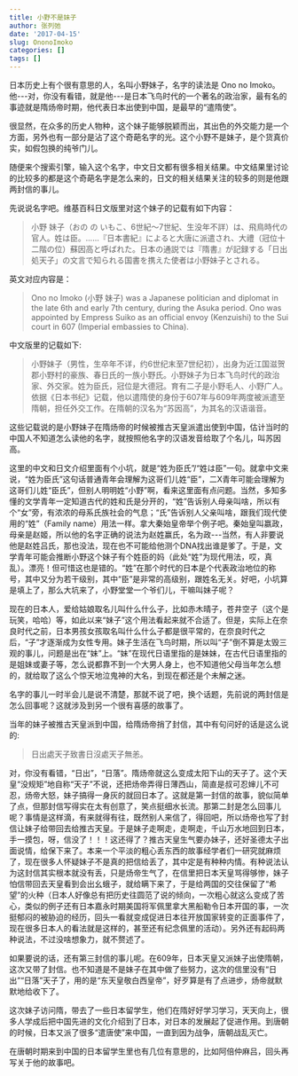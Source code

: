 ```yaml
---
title: 小野不是妹子
author: 张列弛
date: '2017-04-15'
slug: OnonoImoko
categories: []
tags: []
---
```


日本历史上有个很有意思的人，名叫小野妹子，名字的读法是 Ono no Imoko。他---对，你没有看错，就是他---是日本飞鸟时代的一个著名的政治家，最有名的事迹就是隋炀帝时期，他代表日本出使到中国，是最早的“遣隋使”。

很显然，在众多的历史人物种，这个妹子能够脱颖而出，其出色的外交能力是一个方面，另外也有一部分是沾了这个奇葩名字的光。这个小野不是妹子，是个货真价实，如假包换的纯爷门儿。

随便来个搜索引擎，输入这个名字，中文日文都有很多相关结果。中文结果里讨论的比较多的都是这个奇葩名字是怎么来的，日文的相关结果关注的较多的则是他跟两封信的事儿。

先说说名字吧。维基百科日文版里对这个妹子的记载有如下内容：

> 小野 妹子（おの の いもこ、6世紀～7世紀、生没年不詳）は、飛鳥時代の官人。姓は臣。......『日本書紀』によると大唐に派遣され、大禮（冠位十二階の位）蘇因高と呼ばれた。日本の通説では『隋書』が記録する「日出処天子」の文言で知られる国書を携えた使者は小野妹子とされる。

英文对应内容是：

> Ono no Imoko (小野 妹子) was a Japanese politician and diplomat in the late 6th and early 7th century, during the Asuka period. Ono was appointed by Empress Suiko as an official envoy (Kenzuishi) to the Sui court in 607 (Imperial embassies to China).

中文版里的记载如下:

> 小野妹子（男性，生卒年不详，约6世纪末至7世纪初），出身为近江国滋贺郡小野村的豪族、春日氏的一族小野氏。小野妹子为日本飞鸟时代的政治家、外交家。姓为臣氏，冠位是大德冠。育有二子是小野毛人、小野广人。依据《日本书纪》记载，他以遣隋使的身份于607年与609年两度被派遣至隋朝，担任外交工作。在隋朝的汉名为“苏因高”，为其名的汉语谐音。

这些记载说的是小野妹子在隋炀帝的时候被推古天皇派遣出使到中国，估计当时的中国人不知道怎么读他的名字，就按照他名字的汉语发音给取了个名儿，叫苏因高。

这里的中文和日文介绍里面有个小坑，就是“姓为臣氏”/“姓は臣”一句。就拿中文来说，“姓为臣氏”这句话普通青年会理解为这哥们儿姓“臣”，二X青年可能会理解为这哥们儿姓“臣氏”，但别人明明姓“小野”啊，看来这里面有点问题。当然，多知多懂的文学青年一定知道古代的姓和氏是分开的，“姓”告诉别人母亲叫啥，所以有个“女”旁，有浓浓的母系氏族社会的气息；“氏”告诉别人父亲叫啥，跟我们现代使用的“姓”（Family name）用法一样。拿大秦始皇帝举个例子吧。秦始皇叫嬴政，母亲是赵姬，所以他的名字正确的说法为赵姓赢氏，名为政---当然，有人非要说他是赵姓吕氏，那也没法，现在也不可能给他测个DNA找出谁是爹了。于是，文学青年可能会推断小野这个妹子有个姓臣的妈（此处“姓”为现代用法，哎，真乱）。漂亮！但可惜这也是错的。“姓”在那个时代的日本是个代表政治地位的称号，其中又分为若干级别，其中“臣”是非常的高级别，跟姓名无关。好吧，小坑算是填上了，那么大坑来了，小野堂堂一个爷们儿，干嘛叫妹子呢？

现在的日本人，爱给姑娘取名儿叫什么什么子，比如赤木晴子，苍井空子（这个是玩笑，哈哈）等，如此以来“妹子”这个用法看起来就不合适了。但是，实际上在奈良时代之前，日本男孩女孩取名叫什么什么子都是很平常的，在奈良时代之后，“子”才逐渐成为女性专用。妹子生活在飞鸟时期，所以叫“子”倒不算是太毁三观的事儿，问题是出在“妹”上。“妹”在现代日语里指的是妹妹，在古代日语里指的是姐妹或妻子等，怎么说都靠不到一个大男人身上，也不知道他父母当年怎么想的，就给取了这么个惊天地泣鬼神的大名，到现在都还是个未解之迷。

名字的事儿一时半会儿是说不清楚，那就不说了吧，换个话题，先前说的两封信是怎么回事呢？这就涉及到另一个很有喜感的故事了。

当年的妹子被推古天皇派到中国，给隋炀帝捎了封信，其中有句问好的话是这么说的:

> 日出處天子致書日沒處天子無恙。

对，你没有看错，“日出”，“日落”。隋炀帝就这么变成太阳下山的天子了。这个天皇“没规矩”地自称“天子”不说，还把炀帝弄得日薄西山，简直是叔可忍婶儿不可忍，炀帝大怒，妹子搞得一身灰的就回日本了。这就是第一封信的故事，貌似简单了点，但那封信写得实在太有创意了，笑点挺细水长流。那第二封是怎么回事儿呢？事情是这样滴，有来就得有往，既然别人来信了，得回吧，所以炀帝也写了封信让妹子给带回去给推古天皇。于是妹子走啊走，走啊走，千山万水地回到日本，手一摸包，呀，信没了！！！这还得了？推古天皇生气要办妹子，还好圣德太子出面说情，给保下来了。本来一个平淡的粗心丢东西的故事经学者们一研究就麻烦了，现在很多人怀疑妹子不是真的把信给丢了，其中定是有种种内情。有种说法认为这封信其实根本就没有丢，只是炀帝生气了，在信里把日本天皇骂得够惨，妹子怕信带回去天皇看到会出幺蛾子，就给瞒下来了，于是给两国的交往保留了“希望”的火种（日本人好像总有把历史往圆范了说的倾向，一次粗心就这么变成了苦心，类似的例子还有日本嘉永时期美国将军佩里拿大黑船勒令日本开国的事，一次挺郁闷的被胁迫的经历，回头一看就变成促进日本往开放国家转变的正面事件了，现在很多日本人的看法就是这样的，甚至还有纪念佩里的活动）。另外还有起码两种说法，不过没啥想象力，就不赘述了。

如果要说的话，还有第三封信的事儿呢。在609年，日本天皇又派妹子出使隋朝，这次又带了封信。也不知道是不是妹子在其中做了些努力，这次的信里没有“日出”“日落”天子了，用的是“东天皇敬白西皇帝”，好歹算是有了点进步，炀帝就默默地给收下了。

这次妹子访问隋，带去了一些日本留学生，他们在隋好好学习学习，天天向上，很多人学成后把中国先进的文化介绍到了日本，对日本的发展起了促进作用。到唐朝的时候，日本又派了很多“遣唐使”来中国，一直到因为战争，唐朝战乱灭亡。

在唐朝时期来到中国的日本留学生里也有几位有意思的，比如阿倍仲麻吕，回头再写关于他的故事吧。
